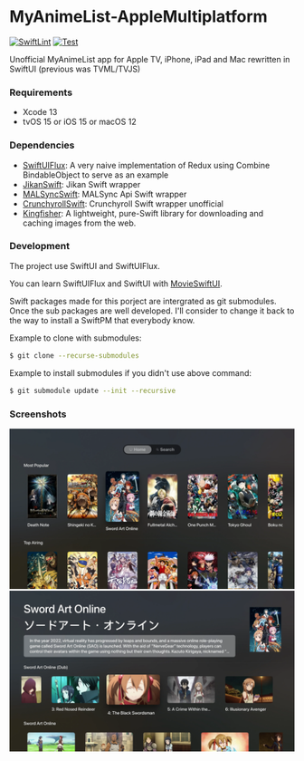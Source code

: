 # MyAnimeList-AppleMultiplatform
[![SwiftLint](https://github.com/HackingGate/MyAnimeList-AppleMultiplatform/actions/workflows/swiftlint.yml/badge.svg)](https://github.com/HackingGate/MyAnimeList-AppleMultiplatform/actions/workflows/swiftlint.yml)
[![Test](https://github.com/HackingGate/MyAnimeList-AppleMultiplatform/actions/workflows/test.yml/badge.svg)](https://github.com/HackingGate/MyAnimeList-AppleMultiplatform/actions/workflows/test.yml)

Unofficial MyAnimeList app for Apple TV, iPhone, iPad and Mac rewritten in SwiftUI (previous was TVML/TVJS)

### Requirements

- Xcode 13
- tvOS 15 or iOS 15 or macOS 12

### Dependencies

- [SwiftUIFlux](https://github.com/Dimillian/SwiftUIFlux): A very naive implementation of Redux using Combine BindableObject to serve as an example
- [JikanSwift](https://github.com/HackingGate/JikanSwift): 
Jikan Swift wrapper
- [MALSyncSwift](https://github.com/HackingGate/MALSyncSwift): MALSync Api Swift wrapper
- [CrunchyrollSwift](https://github.com/HackingGate/CrunchyrollSwift): Crunchyroll Swift wrapper unofficial
- [Kingfisher](https://github.com/onevcat/Kingfisher): A lightweight, pure-Swift library for downloading and caching images from the web.

### Development

The project use SwiftUI and SwiftUIFlux.

You can learn SwiftUIFlux and SwiftUI with [MovieSwiftUI](https://github.com/Dimillian/MovieSwiftUI).

Swift packages made for this porject are intergrated as git submodules. Once the sub packages are well developed. I'll consider to change it back to the way to install a SwiftPM that everybody know.

Example to clone with submodules:

```sh
$ git clone --recurse-submodules
```

Example to install submodules if you didn't use above command:

```sh
$ git submodule update --init --recursive
```

### Screenshots

![TV_Home](https://github.com/HackingGate/MyAnimeList-AppleMultiplatform/raw/main/Screenshots/TV_Home.webp)
![TV_Detail](https://github.com/HackingGate/MyAnimeList-AppleMultiplatform/raw/main/Screenshots/TV_Detail.webp)
